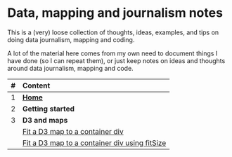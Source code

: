 # Data, mapping and journalism notes

This is a (very) loose collection of thoughts, ideas, examples, and tips on doing data journalism, mapping and coding. 

A lot of the material here comes from my own need to document things I have done (so I can repeat them), or just keep notes on ideas and thoughts around data journalism, mapping and code. 

| # | Content | 
| :- |:-| 
| 1 | [**Home**](https://github.com/alastairotter/data-journalism-notes) |
| 2 | **Getting started** |
| 3 | **D3 and maps** |
|  | [Fit a D3 map to a container div](content/fit-a-d3-map-to-a-container-div.md) |  
|  | [Fit a D3 map to a container div using fitSize](content/fit-a-d3-map-to-a-container-div-with-fitSize.md)




